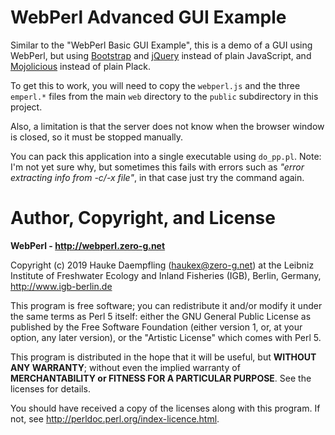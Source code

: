 
WebPerl Advanced GUI Example
============================

Similar to the "WebPerl Basic GUI Example", this is a demo of a GUI
using WebPerl, but using [Bootstrap](https://getbootstrap.com/)
and [jQuery](https://jquery.com/) instead of plain JavaScript,
and [Mojolicious](https://mojolicious.org/) instead of plain Plack.

To get this to work, you will need to copy the `webperl.js` and the
three `emperl.*` files from the main `web` directory to the `public`
subdirectory in this project.

Also, a limitation is that the server does not know when the browser
window is closed, so it must be stopped manually.

You can pack this application into a single executable using `do_pp.pl`.
Note: I'm not yet sure why, but sometimes this fails with errors such
as *"error extracting info from -c/-x file"*, in that case just try
the command again.


Author, Copyright, and License
==============================

**WebPerl - <http://webperl.zero-g.net>**

Copyright (c) 2019 Hauke Daempfling (haukex@zero-g.net)
at the Leibniz Institute of Freshwater Ecology and Inland Fisheries (IGB),
Berlin, Germany, <http://www.igb-berlin.de>

This program is free software; you can redistribute it and/or modify
it under the same terms as Perl 5 itself: either the GNU General Public
License as published by the Free Software Foundation (either version 1,
or, at your option, any later version), or the "Artistic License" which
comes with Perl 5.

This program is distributed in the hope that it will be useful, but
**WITHOUT ANY WARRANTY**; without even the implied warranty of
**MERCHANTABILITY or FITNESS FOR A PARTICULAR PURPOSE**.
See the licenses for details.

You should have received a copy of the licenses along with this program.
If not, see <http://perldoc.perl.org/index-licence.html>.
